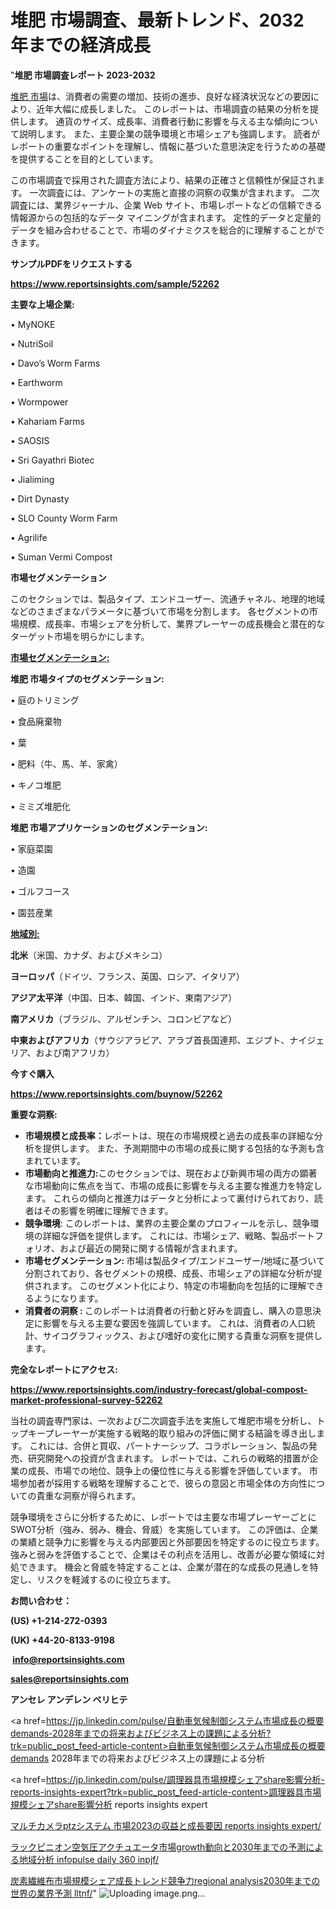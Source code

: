 # 堆肥 市場調査、最新トレンド、2032 年までの経済成長

"<strong>堆肥 市場調査レポート 2023-2032</strong>

<a href=https://www.reportsinsights.com/sample/52262>堆肥 市場</a>は、消費者の需要の増加、技術の進歩、良好な経済状況などの要因により、近年大幅に成長しました。 このレポートは、市場調査の結果の分析を提供します。 通貨のサイズ、成長率、消費者行動に影響を与える主な傾向について説明します。 また、主要企業の競争環境と市場シェアも強調します。 読者がレポートの重要なポイントを理解し、情報に基づいた意思決定を行うための基礎を提供することを目的としています。

この市場調査で採用された調査方法により、結果の正確さと信頼性が保証されます。 一次調査には、アンケートの実施と直接の洞察の収集が含まれます。 二次調査には、業界ジャーナル、企業 Web サイト、市場レポートなどの信頼できる情報源からの包括的なデータ マイニングが含まれます。 定性的データと定量的データを組み合わせることで、市場のダイナミクスを総合的に理解することができます。

<strong><b>サンプルPDFをリクエストする</b></strong>

<a href=https://www.reportsinsights.com/sample/52262><strong><u>https://www.reportsinsights.com/sample/52262</u></strong></a>

<strong>主要な上場企業:</strong>

• MyNOKE

• NutriSoil

• Davo’s Worm Farms

• Earthworm

• Wormpower

• Kahariam Farms

• SAOSIS

• Sri Gayathri Biotec

• Jialiming

• Dirt Dynasty

• SLO County Worm Farm

• Agrilife

• Suman Vermi Compost

<strong>市場セグメンテーション</strong>

このセクションでは、製品タイプ、エンドユーザー、流通チャネル、地理的地域などのさまざまなパラメータに基づいて市場を分割します。 各セグメントの市場規模、成長率、市場シェアを分析して、業界プレーヤーの成長機会と潜在的なターゲット市場を明らかにします。

<strong><u>市場セグメンテーション</u></strong><strong><u>:</u></strong>

<strong>堆肥 市場タイプのセグメンテーション:</strong>

• 庭のトリミング

• 食品廃棄物

• 葉

• 肥料（牛、馬、羊、家禽）

• キノコ堆肥

• ミミズ堆肥化

<strong>堆肥 市場アプリケーションのセグメンテーション:</strong>

• 家庭菜園

• 造園

• ゴルフコース

• 園芸産業

<strong><u>地域別</u></strong><strong><u>:</u></strong>

<strong>北米</strong>（米国、カナダ、およびメキシコ）

<strong>ヨーロッパ</strong>（ドイツ、フランス、英国、ロシア、イタリア）

<strong>アジア太平洋</strong>（中国、日本、韓国、インド、東南アジア）

<strong>南アメリカ</strong>（ブラジル、アルゼンチン、コロンビアなど）

<strong>中東およびアフリカ</strong>（サウジアラビア、アラブ首長国連邦、エジプト、ナイジェリア、および南アフリカ）

<strong>今すぐ購入</strong>

<a href=https://www.reportsinsights.com/buynow/52262><strong><u>https://www.reportsinsights.com/buynow/52262</u></strong></a>

<strong>重要な洞察:</strong>
<ul>
  <li><strong>市場規模と成長率：</strong>レポートは、現在の市場規模と過去の成長率の詳細な分析を提供します。 また、予測期間中の市場の成長に関する包括的な予測も含まれています。</li>
  <li><strong>市場動向と推進力:</strong>このセクションでは、現在および新興市場の両方の顕著な市場動向に焦点を当て、市場の成長に影響を与える主要な推進力を特定します。 これらの傾向と推進力はデータと分析によって裏付けられており、読者はその影響を明確に理解できます。</li>
  <li><strong>競争環境</strong>: このレポートは、業界の主要企業のプロフィールを示し、競争環境の詳細な評価を提供します。 これには、市場シェア、戦略、製品ポートフォリオ、および最近の開発に関する情報が含まれます。</li>
  <li><strong>市場セグメンテーション: </strong>市場は製品タイプ/エンドユーザー/地域に基づいて分割されており、各セグメントの規模、成長、市場シェアの詳細な分析が提供されます。 このセグメント化により、特定の市場動向を包括的に理解できるようになります。</li>
  <li><strong>消費者の洞察 : </strong>このレポートは消費者の行動と好みを調査し、購入の意思決定に影響を与える主要な要因を強調しています。 これは、消費者の人口統計、サイコグラフィックス、および嗜好の変化に関する貴重な洞察を提供します。</li>
</ul>
<strong>完全なレポートにアクセス:</strong>

<a href=https://www.reportsinsights.com/industry-forecast/global-compost-market-professional-survey-52262><strong><u><b>https://www.reportsinsights.com/industry-forecast/global-compost-market-professional-survey-52262</b></u></strong></a>

当社の調査専門家は、一次および二次調査手法を実施して堆肥市場を分析し、トップキープレーヤーが実施する戦略的取り組みの評価に関する結論を導き出します。 これには、合併と買収、パートナーシップ、コラボレーション、製品の発売、研究開発への投資が含まれます。 レポートでは、これらの戦略的措置が企業の成長、市場での地位、競争上の優位性に与える影響を評価しています。 市場参加者が採用する戦略を理解することで、彼らの意図と市場全体の方向性についての貴重な洞察が得られます。

競争環境をさらに分析するために、レポートでは主要な市場プレーヤーごとにSWOT分析（強み、弱み、機会、脅威）を実施しています。 この評価は、企業の業績と競争力に影響を与える内部要因と外部要因を特定するのに役立ちます。 強みと弱みを評価することで、企業はその利点を活用し、改善が必要な領域に対処できます。 機会と脅威を特定することは、企業が潜在的な成長の見通しを特定し、リスクを軽減するのに役立ちます。

<strong>お問い合わせ：</strong>

<strong>(US) +1-214-272-0393</strong>

<strong>(UK) +44-20-8133-9198</strong>

<strong> </strong><a href=info@reportsinsights.com><strong><u>info@reportsinsights.com</u></strong></a>

<a href=sales@reportsinsights.com><strong><u>sales@reportsinsights.com</u></strong></a>

<strong>アンセレ アンデレン ベリヒテ</strong>

<a href=https://jp.linkedin.com/pulse/自動車気候制御システム市場成長の概要demands-2028年までの将来およびビジネス上の課題による分析?trk=public_post_feed-article-content>自動車気候制御システム市場成長の概要demands 2028年までの将来およびビジネス上の課題による分析</a>

<a href=https://jp.linkedin.com/pulse/調理器具市場規模シェアshare影響分析-reports-insights-expert?trk=public_post_feed-article-content>調理器具市場規模シェアshare影響分析 reports insights expert</a>

<a href=https://www.linkedin.com/pulse/マルチカメラptzシステム-市場2023の収益と成長要因-reports-insights-expert/>マルチカメラptzシステム 市場2023の収益と成長要因 reports insights expert/</a>

<a href=https://www.linkedin.com/pulse/ラックピニオン空気圧アクチュエータ市場growth動向と2030年までの予測による地域分析-infopulse-daily-360-inpjf/>ラックピニオン空気圧アクチュエータ市場growth動向と2030年までの予測による地域分析 infopulse daily 360 inpjf/</a>

<a href=https://www.linkedin.com/pulse/炭素繊維布市場規模シェア成長トレンド競争力regional-analysis2030年までの世界の業界予測-lltnf/>炭素繊維布市場規模シェア成長トレンド競争力regional analysis2030年までの世界の業界予測 lltnf/</a>"
![Uploading image.png…]()
